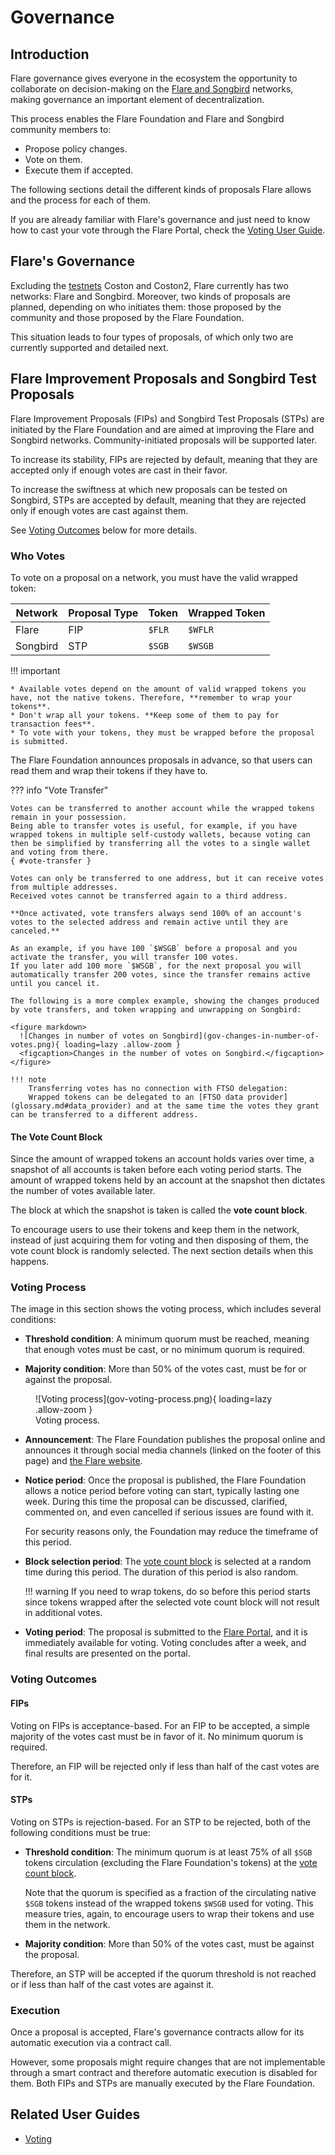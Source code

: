 # Governance

## Introduction

Flare governance gives everyone in the ecosystem the opportunity to collaborate on decision-making on the [Flare and Songbird](./flare.md#the-flare-networks) networks, making governance an important element of decentralization.

This process enables the Flare Foundation and Flare and Songbird community members to:

* Propose policy changes.
* Vote on them.
* Execute them if accepted.

The following sections detail the different kinds of proposals Flare allows and the process for each of them.

If you are already familiar with Flare's governance and just need to know how to cast your vote through the Flare Portal, check the [Voting User Guide](../user/governance/voting.md).

## Flare's Governance

Excluding the [testnets](glossary.md#test_network) Coston and Coston2, Flare currently has two networks: Flare and Songbird.
Moreover, two kinds of proposals are planned, depending on who initiates them: those proposed by the community and those proposed by the Flare Foundation.

This situation leads to four types of proposals, of which only two are currently supported and detailed next.

## Flare Improvement Proposals and Songbird Test Proposals

Flare Improvement Proposals (FIPs) and Songbird Test Proposals (STPs) are initiated by the Flare Foundation and are aimed at improving the Flare and Songbird networks.
Community-initiated proposals will be supported later.

To increase its stability, FIPs are rejected by default, meaning that they are accepted only if enough votes are cast in their favor.

To increase the swiftness at which new proposals can be tested on Songbird, STPs are accepted by default, meaning that they are rejected only if enough votes are cast against them.

See [Voting Outcomes](#voting-outcomes) below for more details.

### Who Votes

To vote on a proposal on a network, you must have the valid wrapped token:

| Network  | Proposal Type | Token  | Wrapped Token |
| -------- | ------------- | ------ | ------------- |
| Flare    | FIP           | `$FLR` | `$WFLR`       |
| Songbird | STP           | `$SGB` | `$WSGB`       |

!!! important

    * Available votes depend on the amount of valid wrapped tokens you have, not the native tokens. Therefore, **remember to wrap your tokens**.
    * Don't wrap all your tokens. **Keep some of them to pay for transaction fees**.
    * To vote with your tokens, they must be wrapped before the proposal is submitted.

The Flare Foundation announces proposals in advance, so that users can read them and wrap their tokens if they have to.

??? info "Vote Transfer"

    Votes can be transferred to another account while the wrapped tokens remain in your possession.
    Being able to transfer votes is useful, for example, if you have wrapped tokens in multiple self-custody wallets, because voting can then be simplified by transferring all the votes to a single wallet and voting from there.
    { #vote-transfer }

    Votes can only be transferred to one address, but it can receive votes from multiple addresses.
    Received votes cannot be transferred again to a third address.

    **Once activated, vote transfers always send 100% of an account's votes to the selected address and remain active until they are canceled.**

    As an example, if you have 100 `$WSGB` before a proposal and you activate the transfer, you will transfer 100 votes.
    If you later add 100 more `$WSGB`, for the next proposal you will automatically transfer 200 votes, since the transfer remains active until you cancel it.

    The following is a more complex example, showing the changes produced by vote transfers, and token wrapping and unwrapping on Songbird:

    <figure markdown>
      ![Changes in number of votes on Songbird](gov-changes-in-number-of-votes.png){ loading=lazy .allow-zoom }
      <figcaption>Changes in the number of votes on Songbird.</figcaption>
    </figure>

    !!! note
        Transferring votes has no connection with FTSO delegation:
        Wrapped tokens can be delegated to an [FTSO data provider](glossary.md#data_provider) and at the same time the votes they grant can be transferred to a different address.

#### The Vote Count Block

Since the amount of wrapped tokens an account holds varies over time, a snapshot of all accounts is taken before each voting period starts.
The amount of wrapped tokens held by an account at the snapshot then dictates the number of votes available later.

The block at which the snapshot is taken is called the **vote count block**.

To encourage users to use their tokens and keep them in the network, instead of just acquiring them for voting and then disposing of them, the vote count block is randomly selected.
The next section details when this happens.

### Voting Process

The image in this section shows the voting process, which includes several conditions:

* **Threshold condition**: A minimum quorum must be reached, meaning that enough votes must be cast, or no minimum quorum is required.

* **Majority condition**: More than 50% of the votes cast, must be for or against the proposal.

<figure markdown>
  ![Voting process](gov-voting-process.png){ loading=lazy .allow-zoom }
  <figcaption>Voting process.</figcaption>
</figure>

* **Announcement**: The Flare Foundation publishes the proposal online and announces it through social media channels (linked on the footer of this page) and [the Flare website](https://flare.network).

* **Notice period**: Once the proposal is published, the Flare Foundation allows a notice period before voting can start, typically lasting one week.
    During this time the proposal can be discussed, clarified, commented on, and even cancelled if serious issues are found with it.

    For security reasons only, the Foundation may reduce the timeframe of this period.

* **Block selection period**: The [vote count block](#the-vote-count-block) is selected at a random time during this period.
    The duration of this period is also random.

    !!! warning
        If you need to wrap tokens, do so before this period starts since tokens wrapped after the selected vote count block will not result in additional votes.

* **Voting period**: The proposal is submitted to the [Flare Portal](https://portal.flare.network), and it is immediately available for voting.
    Voting concludes after a week, and final results are presented on the portal.

### Voting Outcomes

#### FIPs

Voting on FIPs is acceptance-based.
For an FIP to be accepted, a simple majority of the votes cast must be in favor of it.
No minimum quorum is required.

Therefore, an FIP will be rejected only if less than half of the cast votes are for it.

#### STPs

Voting on STPs is rejection-based.
For an STP to be rejected, both of the following conditions must be true:

* **Threshold condition**: The minimum quorum is at least 75% of all `$SGB` tokens circulation (excluding the Flare Foundation's tokens) at the [vote count block](#the-vote-count-block).

    Note that the quorum is specified as a fraction of the circulating native `$SGB` tokens instead of the wrapped tokens `$WSGB` used for voting.
    This measure tries, again, to encourage users to wrap their tokens and use them in the network.

* **Majority condition**: More than 50% of the votes cast, must be against the proposal.

Therefore, an STP will be accepted if the quorum threshold is not reached or if less than half of the cast votes are against it.

### Execution

Once a proposal is accepted, Flare's governance contracts allow for its automatic execution via a contract call.

However, some proposals might require changes that are not implementable through a smart contract and therefore automatic execution is disabled for them.
Both FIPs and STPs are manually executed by the Flare Foundation.

## Related User Guides

* [Voting](../user/governance/voting.md)
